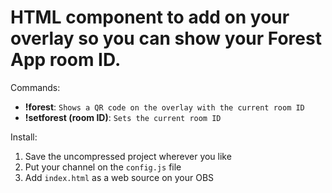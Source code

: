 

# HTML component to add on your overlay so you can show your Forest App room ID.

Commands: 

- **!forest**: `Shows a QR code on the overlay with the current room ID`
- **!setforest (room ID)**: `Sets the current room ID`

Install:
1. Save the uncompressed project wherever you like
2. Put your channel on the `config.js` file
3. Add `index.html` as a web source on your OBS
